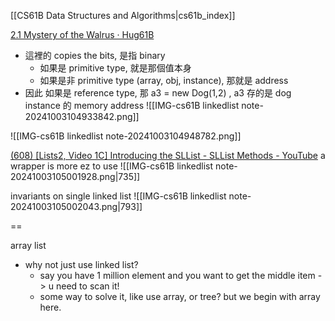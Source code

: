 [[CS61B Data Structures and Algorithms|cs61b_index]]


[2.1 Mystery of the Walrus · Hug61B](https://joshhug.gitbooks.io/hug61b/content/chap2/chap21.html)
- 這裡的 copies the bits, 是指 binary
	- 如果是 primitive type, 就是那個值本身
	- 如果是非 primitive type (array, obj, instance), 那就是 address
- 因此 如果是 reference type, 那 a3 = new Dog(1,2) , a3 存的是 dog instance 的 memory address
![[IMG-cs61B linkedlist note-20241003104933842.png]]



![[IMG-cs61B linkedlist note-20241003104948782.png]]




[(608) [Lists2, Video 1C] Introducing the SLList - SLList Methods - YouTube](https://www.youtube.com/watch?v=inV6cAEERRI&list=PL8FaHk7qbOD4cp06tWA8i9m20pQLvcgE7&index=3)
a wrapper is more ez to use 
![[IMG-cs61B linkedlist note-20241003105001928.png|735]]



invariants on single linked list
![[IMG-cs61B linkedlist note-20241003105002043.png|793]]

==

array list
- why not just use linked list?
	- say you have 1 million element and you want to get the middle item -> u  need to scan it!  
	- some way to solve it, like use array, or tree? but we begin with array here.